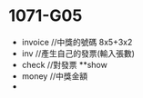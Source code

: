 # 1071-G05

* invoice   //中獎的號碼 8x5+3x2
* inv       //產生自己的發票(輸入張數)
* check     //對發票
  **show
* money     //中獎金額
* 
